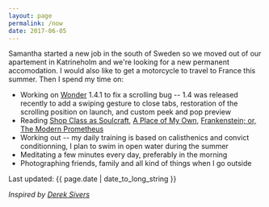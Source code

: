 ```yaml
---
layout: page
permalink: /now
date: 2017-06-05
---
```


Samantha started a new job in the south of Sweden so we moved out of our apartement in Katrineholm and we're looking for a new permanent accomodation. I would also like to get a motorcycle to travel to France this summer. Then I spend my time on:

- Working on [Wonder](https://itunes.apple.com/us/app/wonder-reader-for-wikipedia/id1050888989?mt=8&at=1010lo2M) 1.4.1 to fix a scrolling bug -- 1.4 was released recently to add a swiping gesture to close tabs, restoration of the scrolling position on launch, and custom peek and pop preview
- Reading [Shop Class as Soulcraft](http://www.matthewbcrawford.com/new-page-1-1-2/), [A Place of My Own](https://en.wikipedia.org/wiki/A_Place_of_My_Own), [Frankenstein; or, The Modern Prometheus](https://en.wikipedia.org/wiki/Frankenstein) 
- Working out -- my daily training is based on calisthenics and convict conditionning, I plan to swim in open water during the summer 
- Meditating a few minutes every day, preferably in the morning
- Photographing friends, family and all kind of things when I go outside

Last updated: {{ page.date | date_to_long_string }}

*Inspired by [Derek Sivers](https://sivers.org/nowff)*
